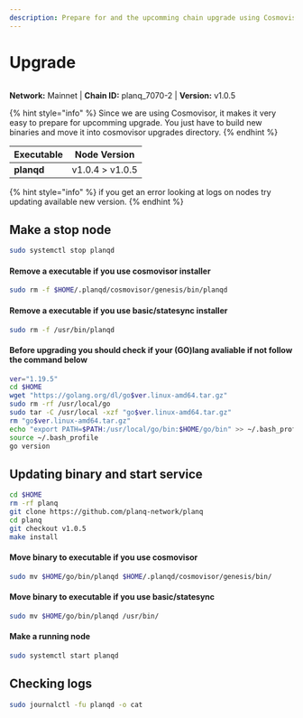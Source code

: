 ```yaml
---
description: Prepare for and the upcomming chain upgrade using Cosmovisor.
---
```


# Upgrade

<figure><img src="../../.gitbook/assets/planq.png" alt=""><figcaption></figcaption></figure>

**Network:** Mainnet | **Chain ID:** planq_7070-2 | **Version:** v1.0.5

{% hint style="info" %}
Since we are using Cosmovisor, it makes it very easy to prepare for upcomming upgrade. You just have to build new binaries and move it into cosmovisor upgrades directory.
{% endhint %}

| Executable | Node Version |
| ----| ------------ |
| **planqd**|v1.0.4 > v1.0.5|

{% hint style="info" %}
if you get an error looking at logs on nodes try updating available new version.
{% endhint %}

## Make a stop node
```bash
sudo systemctl stop planqd
```

#### Remove a executable if you use cosmovisor installer
```bash
sudo rm -f $HOME/.planqd/cosmovisor/genesis/bin/planqd
```

#### Remove a executable if you use basic/statesync installer
```bash
sudo rm -f /usr/bin/planqd
```

#### Before upgrading you should check if your (GO)lang avaliable if not follow the command below

```bash
ver="1.19.5"
cd $HOME
wget "https://golang.org/dl/go$ver.linux-amd64.tar.gz"
sudo rm -rf /usr/local/go
sudo tar -C /usr/local -xzf "go$ver.linux-amd64.tar.gz"
rm "go$ver.linux-amd64.tar.gz"
echo "export PATH=$PATH:/usr/local/go/bin:$HOME/go/bin" >> ~/.bash_profile
source ~/.bash_profile
go version
```

## Updating binary and start service

```bash
cd $HOME
rm -rf planq
git clone https://github.com/planq-network/planq
cd planq
git checkout v1.0.5
make install
```

#### Move binary to executable if you use cosmovisor

```bash
sudo mv $HOME/go/bin/planqd $HOME/.planqd/cosmovisor/genesis/bin/
```

#### Move binary to executable if you use basic/statesync

```bash
sudo mv $HOME/go/bin/planqd /usr/bin/
```

#### Make a running node

```bash
sudo systemctl start planqd
```

## Checking logs
```bash
sudo journalctl -fu planqd -o cat
```
